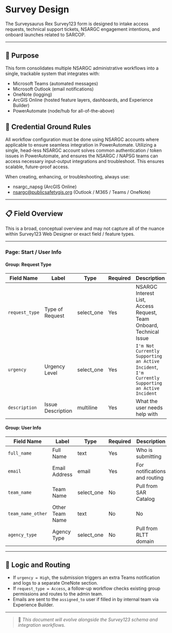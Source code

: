 # Survey Design

The Surveysaurus Rex Survey123 form is designed to intake access requests, technical support tickets, NSARGC engagement intentions, and onboard launches related to SARCOP.

---

## 🧭 Purpose

This form consolidates multiple NSARGC administrative workflows into a single, trackable system that integrates with:
- Microsoft Teams (automated messages)
- Microsoft Outlook (email notifications)
- OneNote (logging)
- ArcGIS Online (hosted feature layers, dashboards, and Experience Builder)
- PowerAutomate (node/hub for all-of-the-above)

## 🚨 Credential Ground Rules

All workflow configuration must be done using NSARGC accounts where applicable to ensure seamless integration in PowerAutomate.  Utilizing a single, head-less NSARGC account solves common authentication / token issues in PowerAutomate, and ensures the NSARGC / NAPSG teams can access necessary input-output integrations and troubleshoot.  This ensures scalable, future-proof access.

When creating, enhancing, or troubleshooting, always use:
- nsargc_napsg (ArcGIS Online)
- nsargc@publicsafetygis.org (Outlook / M365 / Teams / OneNote)

---

## 📋 Field Overview

This is a broad, conceptual overview and may not capture all of the nuance within Survey123 Web Designer or exact field / feature types.

--- 

### Page: Start / User Info

#### Group: Request Type

| Field Name       | Label            | Type        | Required                      | Description                 |
|------------------|------------------|-------------|-------------------------------|-----------------------------|
| `request_type`   | Type of Request  | select_one  | Yes                           | NSARGC Interest List, Access Request, Team Onboard, Technical Issue |
| `urgency`        | Urgency Level    | select_one  | Yes                           | `I'm Not Currently Supporting an Active Incident`, `I'm Currently Supporting an Active Incident` |
| `description`    | Issue Description| multiline   | Yes                           | What the user needs help with |

#### Group: User Info

| Field Name       | Label            | Type        | Required                      | Description                   |
|------------------|------------------|-------------|-------------------------------|-------------------------------|
| `full_name`      | Full Name        | text        | Yes                           | Who is submitting             |
| `email`          | Email Address    | email       | Yes                           | For notifications and routing |
| `team_name`      | Team Name        | select_one  | No                            | Pull from SAR Catalog         |
| `team_name_other`| Other Team Name  | text | No   | No                            | If not listed in SAR Catalog  |
| `agency_type`    | Agency Type      | select_one  | No                            | Pull from RLTT domain         |



---

## 🔁 Logic and Routing

- If `urgency = High`, the submission triggers an extra Teams notification and logs to a separate OneNote section.
- If `request_type = Access`, a follow-up workflow checks existing group permissions and routes to the admin team.
- Emails are sent to the `assigned_to` user if filled in by internal team via Experience Builder.

---

> 📌 *This document will evolve alongside the Survey123 schema and integration workflows.*
